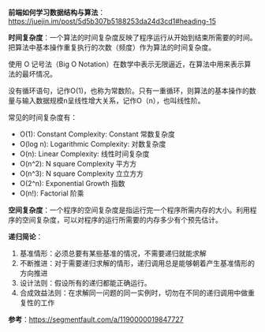 **前端如何学习数据结构与算法**：https://juejin.im/post/5d5b307b5188253da24d3cd1#heading-15

**时间复杂度**：一个算法的时间复杂度反映了程序运行从开始到结束所需要的时间。把算法中基本操作重复执行的次数（频度）作为算法的时间复杂度。

使用 O 记号法（Big O Notation）在数学中表示无限逼近，在算法中用来表示算法的最坏情况。

没有循环语句，记作O(1)，也称为常数阶。只有一重循环，则算法的基本操作的数量与输入数据规模n呈线性增大关系，记作O（n），也叫线性阶。

常见的时间复杂度有：

- O(1): Constant Complexity: Constant 常数复杂度
- O(log n): Logarithmic Complexity: 对数复杂度
- O(n): Linear Complexity: 线性时间复杂度
- O(n^2): N square Complexity 平⽅方
- O(n^3): N square Complexity ⽴立⽅方
- O(2^n): Exponential Growth 指数
- O(n!): Factorial 阶乘

**空间复杂度**：一个程序的空间复杂度是指运行完一个程序所需内存的大小。利用程序的空间复杂度，可以对程序的运行所需要的内存多少有个预先估计。

**递归简论**：
1. 基准情形：必须总要有某些基准的情况，不需要递归就能求解
2. 不断推进：对于需要递归求解的情形，递归调用总是能够朝着产生基准情形的方向推进
3. 设计法则：假设所有的递归都能正确运行。
4. 合成效益法则：在求解同一问题的同一实例时，切勿在不同的递归调用中做重复性的工作


**参考**：https://segmentfault.com/a/1190000019847727